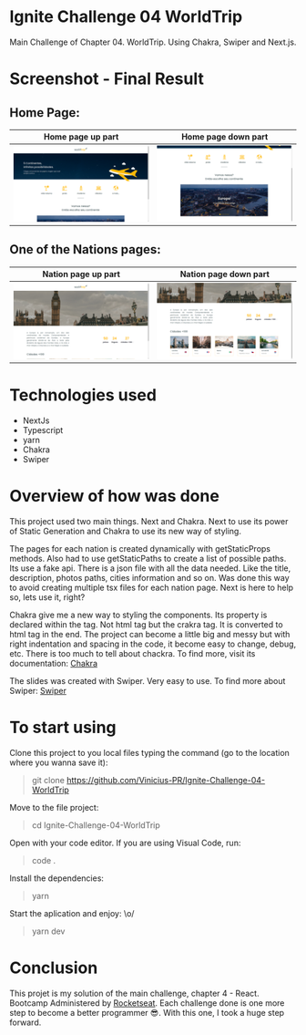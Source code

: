 # Ignite Challenge 04 WorldTrip
Main Challenge of Chapter 04. WorldTrip. Using Chakra, Swiper and Next.js.

# Screenshot - Final Result

## Home Page:

Home page up part            |  Home page down part  
:-------------------------:|:-------------------------:
<img src="https://github.com/Vinicius-PR/-Ignite-Challenge-04-WorldTrip/blob/main/Final%20Result%20Screenshot/HomePageUp.png" width="425"/>  |  <img src="https://github.com/Vinicius-PR/-Ignite-Challenge-04-WorldTrip/blob/main/Final%20Result%20Screenshot/HomePageDown.png" width="425"/>

## One of the Nations pages:

Nation page up part            |  Nation page down part  
:-------------------------:|:-------------------------:
<img src="https://github.com/Vinicius-PR/-Ignite-Challenge-04-WorldTrip/blob/main/Final%20Result%20Screenshot/EuropaPageUp.png" width="425"/>  |  <img src="https://github.com/Vinicius-PR/-Ignite-Challenge-04-WorldTrip/blob/main/Final%20Result%20Screenshot/EuropaPageDown.png" width="425"/>

# Technologies used
* NextJs
* Typescript
* yarn
* Chakra
* Swiper

# Overview of how was done

This project used two main things. Next and Chakra. Next to use its power of Static Generation and Chakra to use its new way of styling. 

The pages for each nation is created dynamically with getStaticProps methods. Also had to use getStaticPaths to create a list of possible paths. Its use a fake api. There is a json file with all the data needed. Like the title, description, photos paths, cities information and so on. Was done this way to avoid creating multiple tsx files for each nation page. Next is here to help so, lets use it, right?

Chakra give me a new way to styling the components. Its property is declared within the tag. Not html tag but the crakra tag. It is converted to html tag in the end. The project can become a little big and messy but with right indentation and spacing in the code, it become easy to change, debug, etc. There is too much to tell about chackra. To find more, visit its documentation: [Chakra](https://chakra-ui.com/)

The slides was created with Swiper. Very easy to use. To find more about Swiper: [Swiper](https://swiperjs.com/react)

# To start using

Clone this project to you local files typing the command (go to the location where you wanna save it):
> git clone https://github.com/Vinicius-PR/Ignite-Challenge-04-WorldTrip

Move to the file project:
> cd Ignite-Challenge-04-WorldTrip

Open with your code editor. If you are using Visual Code, run:

> code .

Install the dependencies:
> yarn

Start the aplication and enjoy: \o/
> yarn dev

# Conclusion
This projet is my solution of the main challenge, chapter 4 - React. Bootcamp Administered by [Rocketseat](https://rocketseat.com.br/ "Rocketseat").
Each challenge done is one more step to become a better programmer 😎. With this one, I took a huge step forward.
